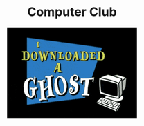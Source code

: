 <h1 align="center">Computer Club</h1>

<figure align="center">
  <img src="./assets/ghost.gif" width="300px">
</figure>
